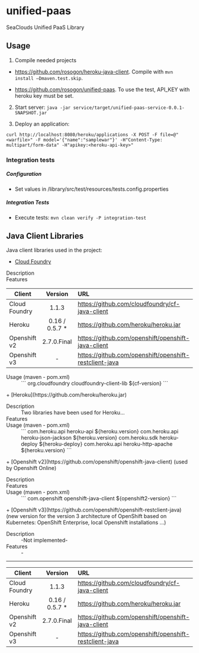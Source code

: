 # unified-paas
SeaClouds Unified PaaS Library

## Usage
1. Compile needed projects

* https://github.com/rosogon/heroku-java-client. Compile with `mvn install –Dmaven.test.skip`. 

* https://github.com/rosogon/unified-paas. To use the test, API_KEY with heroku key must be set.

2. Start server: `java -jar service/target/unified-paas-service-0.0.1-SNAPSHOT.jar`

3. Deploy an application: 

`curl http://localhost:8080/heroku/applications -X POST -F file=@"<warfile>" -F model='{"name":"samplewar"}' -H"Content-Type: multipart/form-data" -H"apikey:<heroku-api-key>"`

### Integration tests

##### Configuration
* Set values in /library/src/test/resources/tests.config.properties

##### Integration Tests
* Execute tests: `mvn clean verify -P integration-test`

## Java Client Libraries
Java client libraries used in the project:

+ [Cloud Foundry](https://github.com/cloudfoundry/cf-java-client)
<dl>
  <dt>Description</dt>
  <dd></dd>
  <dt>Features</dt>
</dl>

| Client        | Version           | URL  |
| ------------- |:-------------:| :-----|
| Cloud Foundry      | 1.1.3  | https://github.com/cloudfoundry/cf-java-client |
| Heroku      | 0.16 / 0.5.7 *       |   https://github.com/heroku/heroku.jar |
| Openshift v2 |   2.7.0.Final     |    https://github.com/openshift/openshift-java-client |
| Openshift v3 |   -     |    https://github.com/openshift/openshift-restclient-java |

<dl>
  <dt>Usage (maven - pom.xml)</dt>
  <dd>
```
  <dependency>
    <groupId>org.cloudfoundry</groupId>
    <artifactId>cloudfoundry-client-lib</artifactId>
    <version>${cf-version}</version>
  </dependency>
```
  </dd>
</dl>
+ [Heroku](https://github.com/heroku/heroku.jar)
<dl>
  <dt>Description</dt>
  <dd>Two libraries have been used for Heroku...</dd>
  <dt>Features</dt>
  <dd></dd>
  <dt>Usage (maven - pom.xml)</dt>
  <dd>
```
  <dependency>
      <groupId>com.heroku.api</groupId>
      <artifactId>heroku-api</artifactId>
      <version>${heroku.version}</version>
  </dependency>
  <dependency>
      <groupId>com.heroku.api</groupId>
      <artifactId>heroku-json-jackson</artifactId>
      <version>${heroku.version}</version>
  </dependency>
  <dependency>
  	<groupId>com.heroku.sdk</groupId>
  	<artifactId>heroku-deploy</artifactId>
  	<version>${heroku-deploy}</version>
  </dependency>
  <dependency>
      <groupId>com.heroku.api</groupId>
      <artifactId>heroku-http-apache</artifactId>
      <version>${heroku.version}</version>
  </dependency>
```
  </dd>
</dl>
+ [Openshift v2](https://github.com/openshift/openshift-java-client) (used by Openshift Online)
<dl>
  <dt>Description</dt>
  <dd></dd>
  <dt>Features</dt>
  <dd></dd>
  <dt>Usage (maven - pom.xml)</dt>
  <dd>
```
  <dependency>
    <groupId>com.openshift</groupId>
    <artifactId>openshift-java-client</artifactId>
    <version>${openshift2-version}</version>
  </dependency>
```
  </dd>
</dl>
+ [Openshift v3](https://github.com/openshift/openshift-restclient-java)  (new version for the version 3 architecture of OpenShift based on Kubernetes: OpenShift Enterprise, local Openshift installations ...)
<dl>
  <dt>Description</dt>
  <dd>-Not implemented-</dd>
  <dt>Features</dt>
  <dd>-</dd>
</dl>

---

| Client        | Version           | URL  |
| ------------- |:-------------:| :-----|
| Cloud Foundry      | 1.1.3  | https://github.com/cloudfoundry/cf-java-client |
| Heroku      | 0.16 / 0.5.7 *       |   https://github.com/heroku/heroku.jar |
| Openshift v2 |   2.7.0.Final     |    https://github.com/openshift/openshift-java-client |
| Openshift v3 |   -     |    https://github.com/openshift/openshift-restclient-java |
